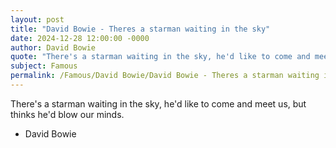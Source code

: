 ```yaml
---
layout: post
title: "David Bowie - Theres a starman waiting in the sky"
date: 2024-12-28 12:00:00 -0000
author: David Bowie
quote: "There's a starman waiting in the sky, he'd like to come and meet us, but thinks he'd blow our minds."
subject: Famous
permalink: /Famous/David Bowie/David Bowie - Theres a starman waiting in the sky
---
```


There's a starman waiting in the sky, he'd like to come and meet us, but thinks he'd blow our minds.

- David Bowie
